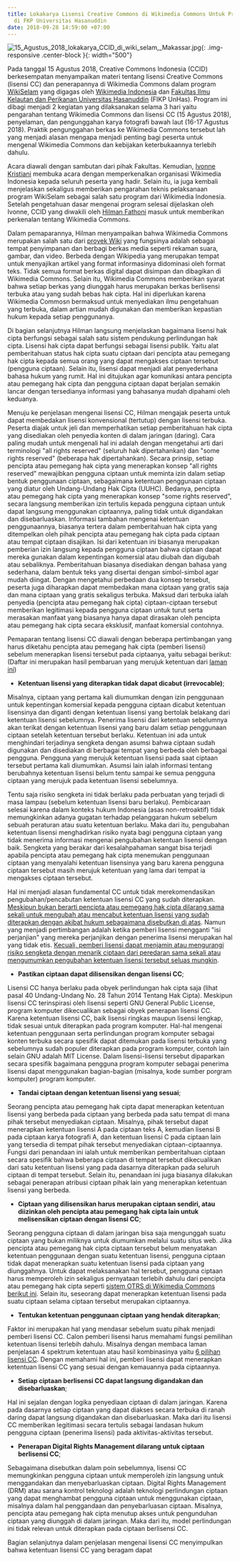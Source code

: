 ```yaml
---
title: Lokakarya Lisensi Creative Commons di Wikimedia Commons Untuk Program WikiSelam
  di FKP Universitas Hasanuddin
date: 2018-09-28 14:59:00 +07:00
---
```


![15_Agustus_2018_lokakarya_CCID_di_wiki_selam,_Makassar.jpg](/uploads/15_Agustus_2018_lokakarya_CCID_di_wiki_selam,_Makassar.jpg){: .img-responsive .center-block }{: width="500"}

Pada tanggal 15 Agustus 2018, Creative Commons Indonesia (CCID) berkesempatan menyampaikan materi tentang lisensi Creative Commons (lisensi CC) dan penerapannya di Wikimedia Commons dalam program [WikiSelam](https://www.facebook.com/wikimedia.indonesia/posts/hari-ini-berlangsung-pembukaan-wikiselam-sebuah-acara-hasil-kerja-sama-antara-wi/10156628358381085/) yang digagas oleh [Wikimedia Indonesia](https://id.wikimedia.org/wiki/Halaman_Utama) dan [Fakultas Ilmu Kelautan dan Perikanan Universitas Hasanuddin](http://fikp.unhas.ac.id/) (FIKP UnHas). Program ini dibagi menjadi 2 kegiatan yang dilaksanakan selama 3 hari yaitu pengarahan tentang Wikimedia Commons dan lisensi CC (15 Agustus 2018), penyelaman, dan pengunggahan karya fotografi bawah laut (16-17 Agustus 2018). Praktik pengunggahan berkas ke Wikimedia Commons tersebut lah yang menjadi alasan mengapa menjadi penting bagi peserta untuk mengenal Wikimedia Commons dan kebijakan keterbukaannya terlebih dahulu.

Acara diawali dengan sambutan dari pihak Fakultas. Kemudian, [Ivonne Kristiani](https://www.linkedin.com/in/ivonne-kristiani?originalSubdomain=id) membuka acara dengan memperkenalkan organisasi Wikimedia Indonesia kepada seluruh peserta yang hadir. Selain itu, ia juga kembali menjelaskan sekaligus memberikan pengarahan teknis pelaksanaan program WikiSelam sebagai salah satu program dari Wikimedia Indonesia. Setelah pengetahuan dasar mengenai program selesai dijelaskan oleh Ivonne, CCID yang diwakili oleh [Hilman Fathoni](https://www.linkedin.com/in/hilman-fathoni-126570123/?originalSubdomain=id) masuk untuk memberikan perkenalan tentang Wikimedia Commons.

Dalam pemaparannya, Hilman menyampaikan bahwa Wikimedia Commons merupakan salah satu dari [proyek Wiki](https://wikimediafoundation.org/our-work/wikimedia-projects/) yang fungsinya adalah sebagai tempat penyimpanan dan berbagi berkas media seperti rekaman suara, gambar, dan video. Berbeda dengan Wikipedia yang merupakan tempat untuk menyajikan artikel yang format informasinya didominasi oleh format teks. Tidak semua format berkas digital dapat disimpan dan dibagikan di Wikimedia Commons. Selain itu, Wikimedia Commons memberikan syarat bahwa setiap berkas yang diunggah harus merupakan berkas berlisensi terbuka atau yang sudah bebas hak cipta. Hal ini diperlukan karena Wikimedia Commosn bermaksud untuk menyediakan ilmu pengetahuan yang terbuka, dalam artian mudah digunakan dan memberikan kepastian hukum kepada setiap penggunanya.

Di bagian selanjutnya Hilman langsung menjelaskan bagaimana lisensi hak cipta berfungsi sebagai salah satu sistem pendukung perlindungan hak cipta. Lisensi hak cipta dapat berfungsi sebagai lisensi publik. Yaitu alat pemberitahuan status hak cipta suatu ciptaan dari pencipta atau pemegang hak cipta kepada semua orang yang dapat mengakses ciptaan tersebut (pengguna ciptaan). Selain itu, lisensi dapat menjadi alat penyederhana bahasa hukum yang rumit. Hal ini ditujukan agar komunikasi antara pencipta atau pemegang hak cipta dan pengguna ciptaan dapat berjalan semakin lancar dengan tersedianya informasi yang bahasanya mudah dipahami oleh keduanya.

Menuju ke penjelasan mengenai lisensi CC, Hilman mengajak peserta untuk dapat membedakan lisensi konvensional (tertutup) dengan lisensi terbuka. Peserta diajak untuk jeli dan memperhatikan setiap pemberitahuan hak cipta yang disediakan oleh penyedia konten di dalam jaringan (daring). Cara paling mudah untuk mengenali hal ini adalah dengan mengetahui arti dari terminologi "all rights reserved" (seluruh hak dipertahankan) dan "some rights reserved" (beberapa hak dipertahankan). Secara prinsip, setiap pencipta atau pemegang hak cipta yang menerapkan konsep "all rights reserved" mewajibkan pengguna ciptaan untuk meminta izin dalam setiap bentuk penggunaan ciptaan, sebagaimana ketentuan penggunaan ciptaan yang diatur oleh Undang-Undang Hak Cipta (UUHC). Bedanya, pencipta atau pemegang hak cipta yang menerapkan konsep "some rights reserved", secara langsung memberikan izin tertulis kepada pengguna ciptaan untuk dapat langsung menggunakan ciptaannya, paling tidak untuk digandakan dan disebarluaskan. Informasi tambahan mengenai ketentuan penggunaannya, biasanya tertera dalam pemberitahuan hak cipta yang ditempelkan oleh pihak pencipta atau pemegang hak cipta pada ciptaan atau tempat ciptaan disajikan. Isi dari ketentuan ini biasanya merupakan pemberian izin langsung kepada pengguna ciptaan bahwa ciptaan dapat mereka gunakan dalam kepentingan komersial atau diubah dan digubah atau sebaliknya. Pemberitahuan biasanya disediakan dengan bahasa yang sederhana, dalam bentuk teks yang disertai dengan simbol-simbol agar mudah diingat. Dengan mengetahui perbedaan dua konsep tersebut, peserta juga diharapkan dapat membedakan mana ciptaan yang gratis saja dan mana ciptaan yang gratis sekaligus terbuka. Maksud dari terbuka ialah penyedia (pencipta atau pemegang hak cipta) ciptaan-ciptaan tersebut memberikan legitimasi kepada pengguna ciptaan untuk turut serta merasakan manfaat yang biasanya hanya dapat dirasakan oleh pencipta atau pemegang hak cipta secara eksklusif, manfaat komersial contohnya.

Pemaparan tentang lisensi CC diawali dengan beberapa pertimbangan yang harus diketahu pencipta atau pemegang hak cipta (pemberi lisensi) sebelum menerapkan lisensi tersebut pada ciptaanya, yaitu sebagai berikut: (Daftar ini merupakan hasil pembaruan yang merujuk ketentuan dari [laman ini](https://wiki.creativecommons.org/wiki/Considerations_for_licensors_and_licensees#Considerations_for_licensors))

* **Ketentuan lisensi yang diterapkan tidak dapat dicabut (irrevocable)**;

Misalnya, ciptaan yang pertama kali diumumkan dengan izin penggunaan untuk kepentingan komersial kepada pengguna ciptaan dicabut ketentuan lisensinya dan diganti dengan ketentuan lisensi yang bertolak belakang dari ketentuan lisensi sebelumnya. Penerima lisensi dari ketentuan sebelumnya akan terikat dengan ketentuan lisensi yang baru dalam setiap penggunaan ciptaan setelah ketentuan tersebut berlaku. Ketentuan ini ada untuk menghindari terjadinya sengketa dengan asumsi bahwa ciptaan sudah digunakan dan disediakan di berbagai tempat yang berbeda oleh berbagai pengguna. Pengguna yang merujuk ketentuan lisensi pada saat ciptaan tersebut pertama kali diumumkan. Asumsi lain ialah informasi tentang berubahnya ketentuan lisensi belum tentu sampai ke semua pengguna ciptaan yang merujuk pada ketentuan lisensi sebelumnya.

Tentu saja risiko sengketa ini tidak berlaku pada perbuatan yang terjadi di masa lampau (sebelum ketentuan lisensi baru berlaku). Pembicaraan selesai karena dalam konteks hukum Indonesia (asas non-retroaktif) tidak memungkinkan adanya gugatan terhadap pelanggaran hukum sebelum sebuah peraturan atau suatu ketentuan berlaku. Maka dari itu, pengubahan ketentuan lisensi menghadirkan risiko nyata bagi pengguna ciptaan yang tidak menerima informasi mengenai pengubahan ketentuan lisensi dengan baik. Sengketa yang berakar dari kesalahpahaman sangat bisa terjadi apabila pencipta atau pemegang hak cipta menemukan penggunaan ciptaan yang menyalahi ketentuan lisensinya yang baru karena pengguna ciptaan tersebut masih merujuk ketentuan yang lama dari tempat ia mengakses ciptaan tersebut.

Hal ini menjadi alasan fundamental CC untuk tidak merekomendasikan pengubahan/pencabutan ketentuan lisensi CC yang sudah diterapkan. [Meskipun bukan berarti pencipta atau pemegang hak cipta dilarang sama sekali untuk mengubah atau mencabut ketentuan lisensi yang sudah diterapkan dengan akibat hukum sebagaimana disebutkan di atas](https://creativecommons.org/2008/10/27/on-verifying-the-commons/). Namun yang menjadi pertimbangan adalah ketika pemberi lisensi mengganti "isi perjanjian" yang mereka perjanjikan dengan penerima lisensi merupakan hal yang tidak etis. [Kecuali, pemberi lisensi dapat menjamin atau mengurangi risiko sengketa dengan menarik ciptaan dari peredaran sama sekali atau mengumumkan pengubahan ketentuan lisensi tersebut seluas mungkin](https://creativecommons.org/faq/#what-if-i-change-my-mind-about-using-a-cc-license).

* **Pastikan ciptaan dapat dilisensikan dengan lisensi CC**;

Lisensi CC hanya berlaku pada obyek perlindungan hak cipta saja (lihat pasal 40 Undang-Undang No. 28 Tahun 2014 Tentang Hak Cipta). Meskipun lisensi CC terinspirasi oleh lisensi seperti GNU General Public License, program komputer dikecualikan sebagai obyek penerapan lisensi CC. Karena ketentuan lisensi CC, baik lisensi ringkas maupun lisensi lengkap, tidak sesuai untuk diterapkan pada program komputer. Hal-hal mengenai ketentuan penggunaan serta perlindungan program komputer sebagai konten terbuka secara spesifik dapat ditemukan pada lisensi terbuka yang sebelumnya sudah populer diterapkan pada program komputer, contoh lain selain GNU adalah MIT License. Dalam lisensi-lisensi tersebut dipaparkan secara spesifik bagaimana pengguna program komputer sebagai penerima lisensi dapat menggunakan bagian-bagian (misalnya, kode sumber porgram komputer) program komputer.

* **Tandai ciptaan dengan ketentuan lisensi yang sesuai**;

Seorang pencipta atau pemegang hak cipta dapat menerapkan ketentuan lisensi yang berbeda pada ciptaan yang berbeda pada satu tempat di mana pihak tersebut menyediakan ciptaan. Misalnya, pihak tersebut dapat menerapkan ketentuan lisensi A pada ciptaan teks A, kemudian lisensi B pada ciptaan karya fotografi A, dan ketentuan lisensi C pada ciptaan lain yang tersedia di tempat pihak tersebut menyediakan ciptaan-ciptaannya. Fungsi dari penandaan ini ialah untuk memberikan pemberitahuan ciptaan secara spesifik bahwa beberapa ciptaan di tempat tersebut dikecualikan dari satu ketentuan lisensi yang pada dasarnya diterapkan pada seluruh ciptaan di tempat tersebut. Selain itu, penandaan ini juga biasanya dilakukan sebagai penerapan atribusi ciptaan pihak lain yang menerapkan ketentuan lisensi yang berbeda.

* **Ciptaan yang dilisensikan harus merupakan ciptaan sendiri, atau diizinkan oleh pencipta atau pemegang hak cipta lain untuk melisensikan ciptaan dengan lisensi CC**;

Seorang pengguna ciptaan di dalam jaringan bisa saja mengunggah suatu ciptaan yang bukan miliknya untuk diumumkan melalui suatu situs web. Jika pencipta atau pemegang hak cipta ciptaan tersebut belum menyatakan ketentuan penggunaan dengan suatu ketentuan lisensi, pengguna ciptaan tidak dapat menerapkan suatu ketentuan lisensi pada ciptaan yang diunggahnya. Untuk dapat melaksanakan hal tersebut, pengguna ciptaan harus memperoleh izin sekaligus pernyataan terlebih dahulu dari pencipta atau pemegang hak cipta seperti [sistem OTRS di Wikimedia Commons berikut ini](https://commons.wikimedia.org/wiki/Commons:OTRS). Selain itu, seseorang dapat menerapkan ketentuan lisensi pada suatu ciptaan selama ciptaan tersebut merupakan ciptaannya.

* **Tentukan ketentuan penggunaan ciptaan yang hendak diterapkan**;

Faktor ini merupakan hal yang mendasar sebelum suatu pihak menjadi pemberi lisensi CC. Calon pemberi lisensi harus memahami fungsi pemilihan ketentuan lisensi terlebih dahulu. Misalnya dengan membaca laman penjelasan 4 spektrum ketentuan atau hasil kombinasinya yaitu [6 pilihan lisensi CC](http://creativecommons.or.id/lisensi-cc-bahasa-indonesia/). Dengan memahami hal ini, pemberi lisensi dapat menerapkan ketentuan lisensi CC yang sesuai dengan kemauannya pada ciptaannya.

* **Setiap ciptaan berlisensi CC dapat langsung digandakan dan disebarluaskan**;

Hal ini sejalan dengan logika penyediaan ciptaan di dalam jaringan. Karena pada dasarnya setiap ciptaan yang dapat diakses secara terbuka di ranah daring dapat langsung digandakan dan disebarluaskan. Maka dari itu lisensi CC memberikan legitimasi secara tertulis sebagai landasan hukum pengguna ciptaan (penerima lisensi) pada aktivitas-aktivitas tersebut.

* **Penerapan Digital Rights Management dilarang untuk ciptaan berlisensi CC**;

Sebagaimana disebutkan dalam poin sebelumnya, lisensi CC memungkinkan pengguna ciptaan untuk memperoleh izin langsung untuk menggandakan dan menyebarluaskan ciptaan.  Digital Rights Management (DRM) atau sarana kontrol teknologi adalah teknologi perlindungan ciptaan yang dapat menghambat pengguna ciptaan untuk menggunakan ciptaan, misalnya dalam hal penggandaan dan penyebarluasan ciptaan. Misalnya, pencipta atau pemegang hak cipta menutup akses untuk pengunduhan ciptaan yang diunggah di dalam jaringan.  Maka dari itu, model perlindungan  ini tidak relevan untuk diterapkan pada ciptaan berlisensi CC.

Bagian selanjutnya dalam penjelasan mengenai lisensi CC menyimpulkan bahwa ketentuan lisensi CC yang beragam dapat 